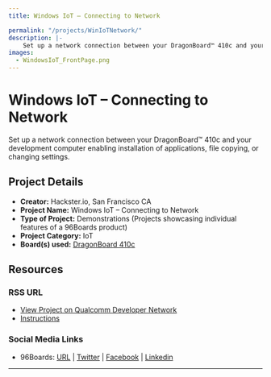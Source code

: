 ```yaml
---
title: Windows IoT – Connecting to Network

permalink: "/projects/WinIoTNetwork/"
description: |-
    Set up a network connection between your DragonBoard™ 410c and your development computer enabling installation of applications, file copying, or changing settings.
images:
  - WindowsIoT_FrontPage.png
---
```

# Windows IoT – Connecting to Network

Set up a network connection between your DragonBoard™ 410c and your development computer enabling installation of applications, file copying, or changing settings.

## Project Details

- **Creator:** Hackster.io, San Francisco CA
- **Project Name:** Windows IoT – Connecting to Network
- **Type of Project:** Demonstrations (Projects showcasing individual features of a 96Boards product)
- **Project Category:** IoT
- **Board(s) used:** [DragonBoard 410c](https://www.96boards.org/product/dragonboard410c/)

## Resources

### RSS URL

- [View Project on Qualcomm Developer Network](https://developer.qualcomm.com/project/windows-iot-connecting-network)
- [Instructions](https://www.hackster.io/sviver/windows-10-iot-connecting-to-the-network-with-just-a-cable-e97a82)

### Social Media Links

- 96Boards: [URL](https://www.96boards.org/) &#124; [Twitter](https://twitter.com/96boards) &#124; [Facebook](https://www.facebook.com/96Boards) &#124; [Linkedin](https://www.linkedin.com/showcase/6637095/)

***
